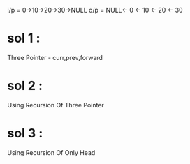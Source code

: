 i/p = 0->10->20->30->NULL
o/p = NULL<- 0 <- 10 <- 20 <- 30 



# sol 1 : 
Three Pointer - curr,prev,forward
# sol 2 :
Using Recursion Of Three Pointer
# sol 3 :
Using Recursion Of Only Head